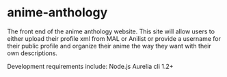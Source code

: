 ﻿# anime-anthology

The front end of the anime anthology website.
This site will allow users to either upload their profile xml from MAL or Anilist or provide a username for their public profile and organize their anime the way they want with their own descriptions.

Development requirements include:
Node.js
Aurelia cli 1.2+

